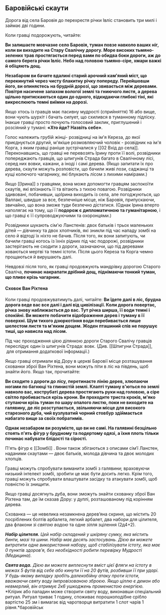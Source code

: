 ## Баровійські скаути
Дорога від села Баровія до перехрестя річки Івліс становить три милі і займає дві години.

Коли гравці подорожують, читайте:

**Ви залишаєте мовчазне село Баровія, туман повзе навколо ваших ніг, коли ви виходите на Стару Свалічну дорогу. Море високих тьмяно-зелених трав простягається перед вами по обидва боки дороги, аж до самого берега річки Івліс. Небо над головою тьмяно-сіре, хмари важкі й обіцяють дощ.**

**Незабаром ви бачите вдалині старий арочний кам'яний міст, що перекинутий через чисту блакитну річку попереду. Перейшовши його, ви опиняєтесь на брудній дорозі, що звивається між деревами. Повітря насичене запахом вологої землі та гниючого листя, а дерева щільно притискаються один до одного, відкидаючи глибокі тіні, які викреслюють темні виїмки на дорозі.**

Якщо хтось із гравців має пасивну мудрості (сприйняття) 16 або вище, вони чують шурхіт і бачать силует, що схилився в туманному підліску. Інакше гравці просто почують голосовий заклик, приглушений і розсіяний у тумані: **«Хто йде? Назвіть себе»**.

Голос належить грубій жінці- розвідниці на ім'я Кереза, до якої приєднується другий, м'якіше розмовляючий чоловік - розвідник на ім'я Корга, з яким гравці раніше зустрічалися у [[02 Вхід до села]]. Переконавшись, що гравці не перевозять Ірину проти її волі, розвідники попереджають гравців, що шпигунів Страда багато в Свалічному лісі, серед них вовки, кажани, а іноді і самі дерева. (Якщо запитати їх про дерева, скаути можуть розповісти, що бачили живі лози, саджанці та кущі колючого чагарнику, які блукають лісом з лихими намірами.)

Якщо [[Ірина]] з гравцями, вона може допомогти гравцям заспокоїти скаутів, які впізнають її та вітають з тихою повагою. Розвідники здивовані, побачивши, щоІрина виходить із села, але погоджуються, що Валлакі, швидше за все, безпечніше місце, ніж Баровія, припускаючи, звичайно, що вона зможе туди безпечно дістатися. (Однак Ірина вперто наполягає на тому, що її **подорож є дипломатичною та гуманітарною**, і що гравці є її супроводжуючими та охоронцями.)

Розвідники шукають сім'ю Ланстенів: двох батьків і трьох маленьких дітей — дівчинку та двох хлопчиків, які зникли під час нападу зомбі на село й відтоді їх ніхто не бачив. Після того, як вони запитують, чи бачили гравці когось із їхніх рідних під час подорожі, розвідники застерігають не сходити з дороги, зазначаючи, що під деревами ховаються мертві та темні істоти. Після цього Кереза та Корга чемно прощаються й вирушають далі.

Невдовзі після того, як гравці продовжують мандрівку дорогою Старого Сваліча, **починає накрапати дрібний дощ, піднімаючи тонкий туман, що пливе крізь чагарник.**

#### Сховок Ван Ріхтена
Коли гравці продовжуватимуть далі, читайте:
**Ви їдете далі в ліс, брудна дорога веде вас все далі і далі від цивілізації. Коли дорога повертає, річка знову наближається до вас. Тут річка ширша, її води темні і спокійні. Ви можете побачити відображення дерев і туману в її поверхні. Шум тихого дзюркотіння води перебивається лише шелестом листя та м'яким дощем. Жоден пташиний спів не порушує тиші, що нависла над лісом.**

Під час проходження цією ділянкою дороги Старого Свалічу гравців переслідує один із шпигунів Страда: вовк. (Див. [[Шпигуни Страда]],  для отримання додаткової інформації.)

Якщо гравці отримали від Дору в церкві Баровії місце розташування схованки зброї Ван Ріхтена, вони можуть піти в ліс на південь, щоб знайти його. Якщо так, прочитайте:

**Ви сходите з дороги до лісу, перетинаєте лінію дерев, хлюпаючи ногами по багнюці та глинистій землі. Клапті туману в'ються по землі навколо вас, кострубаті дерева простягають руки над головою, а сіре світло пробивається крізь крони. Ви проходите триста кроків, м'яко ступаючи крізь туман по шару опалого листю, поки не виходите на галявину, де ліс розступається, звільняючи місце для високого старезного дуба, чий вузлуватий чорний стовбур здіймається набагато вище за своїх побратимів.**

**Однак незабаром ви розумієте, що ви не самі. На галявині безцільно стоять п'ять фігур у брудному та подертому одязі, а їхня плоть тільки починає набувати блідості та сірості.**

П'ять фігур є [[Зомбі]] . Вони також збігаються з описами сім’ї Ланстен, наданими скаутами — двоє батьків, молода дівчина та двоє молодих хлопців. 

Гравці можуть спробувати виманити зомбі з галявини; враховуючи низький інтелект зомбі, зробити це має бути досить легко. Крім того, гравці можуть спробувати влаштувати засідку та атакувати зомбі, щоб повністю їх знищити.

Якщо гравці досягнуть дуба, вони зможуть знайти схованку зброї Ван Ріхтена там, де їм сказав Дору: у дуплі, розташованому під корінням дерева. 

Схованка — це невелика незамкнена дерев’яна скриня, що містить 20 посріблених болтів арбалета, легкий арбалет, два набори для цілителя, два флакони зі _святою водою_ та одне зілля зцілення (2д4+2).

***Набір цілителя.** Цей набір складений у шкіряну сумку, яка містить бинти, мазі та шини. Набір має десять застосувань. Дією ви можете витратити одне використання набору, щоб стабілізувати істоту, яка має 0 пунктів здоров’я, без необхідності робити перевірку Мудрості (Медицина).*

***Свята вода.** Дією ви можете виплеснути вміст цієї фляги на істоту в межах 5 футів від себе або кинути її на 20 футів, розбивши її при ударі. У будь-якому випадку зробіть далекобійну атаку проти істоти, вважаючи святу воду імпровізованою зброєю. Якщо ціллю є демон або невмерлий, він отримує 2к6 ушкоджень променистою енергією.*  
*Клірик або паладин може створити святу воду, виконавши спеціальний ритуал. Ритуал триває 1 годину, споживає порошкоподібне срібло вартістю 25 зм і вимагає від чаротворця витратити 1 слот чарів 1 рівня.*баровійськ